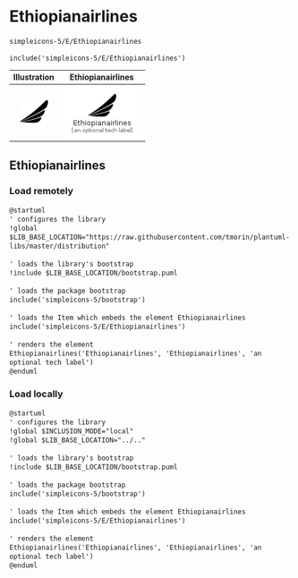 # Ethiopianairlines


```text
simpleicons-5/E/Ethiopianairlines
```

```text
include('simpleicons-5/E/Ethiopianairlines')
```



| Illustration | Ethiopianairlines |
| :---: | :---: |
| ![illustration for Illustration](../../simpleicons-5/E/Ethiopianairlines.png) | ![illustration for Ethiopianairlines](../../simpleicons-5/E/Ethiopianairlines.Local.png) |




## Ethiopianairlines

### Load remotely
```plantuml
@startuml
' configures the library
!global $LIB_BASE_LOCATION="https://raw.githubusercontent.com/tmorin/plantuml-libs/master/distribution"

' loads the library's bootstrap
!include $LIB_BASE_LOCATION/bootstrap.puml

' loads the package bootstrap
include('simpleicons-5/bootstrap')

' loads the Item which embeds the element Ethiopianairlines
include('simpleicons-5/E/Ethiopianairlines')

' renders the element
Ethiopianairlines('Ethiopianairlines', 'Ethiopianairlines', 'an optional tech label')
@enduml
```

### Load locally
```plantuml
@startuml
' configures the library
!global $INCLUSION_MODE="local"
!global $LIB_BASE_LOCATION="../.."

' loads the library's bootstrap
!include $LIB_BASE_LOCATION/bootstrap.puml

' loads the package bootstrap
include('simpleicons-5/bootstrap')

' loads the Item which embeds the element Ethiopianairlines
include('simpleicons-5/E/Ethiopianairlines')

' renders the element
Ethiopianairlines('Ethiopianairlines', 'Ethiopianairlines', 'an optional tech label')
@enduml
```

